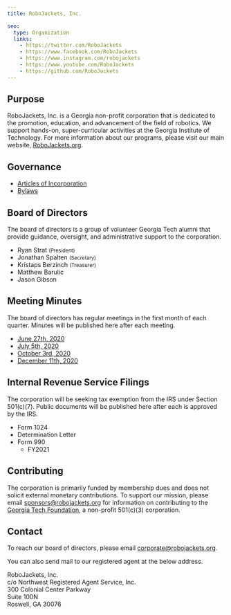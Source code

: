 ```yaml
---
title: RoboJackets, Inc.

seo:
  type: Organization
  links:
    - https://twitter.com/RoboJackets
    - https://www.facebook.com/RoboJackets
    - https://www.instagram.com/robojackets
    - https://www.youtube.com/RoboJackets
    - https://github.com/RoboJackets
---
```


## Purpose
RoboJackets, Inc. is a Georgia non-profit corporation that is dedicated to the promotion, education, and advancement of the field of robotics. We support hands-on, super-curricular activities at the Georgia Institute of Technology. For more information about our programs, please visit our main website, [RoboJackets.org](https://robojackets.org).

## Governance
- [Articles of Incorporation](https://drive.google.com/file/d/1OcqHgg6gsmm7M0igoncS3_vZkH_1u93N/view)
- [Bylaws](https://drive.google.com/file/d/1Nm9xpIIiznrOYsQsehvWmgUdIhvd08BZ/view)

## Board of Directors
The board of directors is a group of volunteer Georgia Tech alumni that provide guidance, oversight, and administrative support to the corporation.

- Ryan Strat <small>(President)</small>
- Jonathan Spalten <small>(Secretary)</small>
- Kristaps Berzinch <small>(Treasurer)</small>
- Matthew Barulic
- Jason Gibson

## Meeting Minutes
The board of directors has regular meetings in the first month of each quarter. Minutes will be published here after each meeting.

- [June 27th, 2020](https://drive.google.com/file/d/10Drp4bHXjrMkehkWGr_uNrRqIs97UyGR/view)
- [July 5th, 2020](https://drive.google.com/file/d/1as_HCv6Hp9G7JpeVYFavYOJyuyq5FDk3/view)
- [October 3rd, 2020](https://drive.google.com/file/d/1pmLqBVuKeDCP1CiM2yEgTq1wao_JxC3e/view)
- [December 11th, 2020](https://drive.google.com/file/d/1s2VwBrz_Rm5XIkXq-zzHcbe6Rn9Lu8wZ/view?usp=sharing)

## Internal Revenue Service Filings
The corporation will be seeking tax exemption from the IRS under Section 501(c)(7). Public documents will be published here after each is approved by the IRS.

- Form 1024
- Determination Letter
- Form 990
  - FY2021

## Contributing
The corporation is primarily funded by membership dues and does not solicit external monetary contributions. To support our mission, please email [sponsors@robojackets.org](mailto:sponsors@robojackets.org) for information on contributing to the [Georgia Tech Foundation](https://www.gtf.gatech.edu), a non-profit 501(c)(3) corporation.

## Contact
To reach our board of directors, please email [corporate@robojackets.org](mailto:corporate@robojackets.org).

You can also send mail to our registered agent at the below address.

RoboJackets, Inc.<br>
c/o Northwest Registered Agent Service, Inc.<br>
300 Colonial Center Parkway<br>
Suite 100N<br>
Roswell, GA 30076
